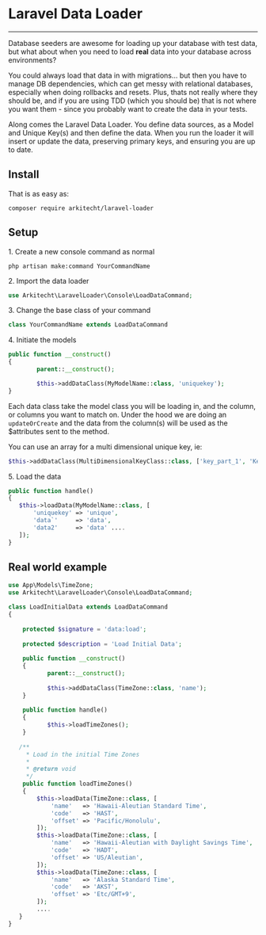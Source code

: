
# Laravel Data Loader
------

Database seeders are awesome for loading up your database with test data, but what about when you need to load **real** data into your database across environments?

You could always load that data in with migrations... but then you have to manage DB dependencies, which can get messy with relational databases, especially when doing rollbacks and resets. Plus, thats not really where they should be, and if you are using TDD (which you should be) that is not where you want them - since you probably want to create the data in your tests.
 
 Along comes the Laravel Data Loader. You define data sources, as a Model and Unique Key(s) and then define the data. When you run the loader it will insert or update the data, preserving primary keys, and ensuring you are up to date. 
 
 ## Install
 
 That is as easy as:
 ```
 composer require arkitecht/laravel-loader
 ```
 
 
 ## Setup
 
 1\. Create a new console command as normal 
 ```
 php artisan make:command YourCommandName
 ```
 
 2\. Import the data loader
  ```php
  use Arkitecht\LaravelLoader\Console\LoadDataCommand;
  ```
 
 3\. Change the base class of your command
 ```php
 class YourCommandName extends LoadDataCommand
 ```
 
 4\. Initiate the models
 ```php
 public function __construct()
 {
         parent::__construct();
 
         $this->addDataClass(MyModelName::class, 'uniquekey');
 }
```
Each data class take the model class you will be loading in, and the column, or columns you want to match on. Under the hood we are doing an ```updateOrCreate``` and the data from the column(s) will be used as the $attributes sent to the method.   

You can use an array for a multi dimensional unique key, ie:
```php
$this->addDataClass(MultiDimensionalKeyClass::class, ['key_part_1', 'Key_part_2']);
```

5\. Load the data
 ```php
 public function handle()
 {
    $this->loadData(MyModelName::class, [
        'uniquekey' => 'unique', 
        'data`'     => 'data', 
        'data2'     => 'data' .... 
    ]);
 }   
 ```
 
 ## Real world example
 
 ```php
 use App\Models\TimeZone;
 use Arkitecht\LaravelLoader\Console\LoadDataCommand;

 class LoadInitialData extends LoadDataCommand
 {
     
     protected $signature = 'data:load';
     
     protected $description = 'Load Initial Data';
     
     public function __construct()
     {
            parent::__construct();
                
            $this->addDataClass(TimeZone::class, 'name');
     }
     
     public function handle()
     {
            $this->loadTimeZones();
     }       
         
    /**
      * Load in the initial Time Zones
      *
      * @return void
      */
     public function loadTimeZones()
     {
         $this->loadData(TimeZone::class, [
             'name'   => 'Hawaii-Aleutian Standard Time',
             'code'   => 'HAST',
             'offset' => 'Pacific/Honolulu',
         ]);
         $this->loadData(TimeZone::class, [
             'name'   => 'Hawaii-Aleutian with Daylight Savings Time',
             'code'   => 'HADT',
             'offset' => 'US/Aleutian',
         ]);
         $this->loadData(TimeZone::class, [
             'name'   => 'Alaska Standard Time',
             'code'   => 'AKST',
             'offset' => 'Etc/GMT+9',
         ]);
         ....
    }     
}         
 